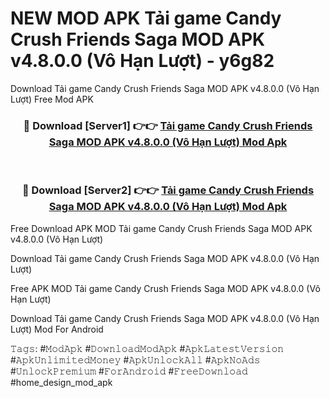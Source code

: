 # NEW MOD APK Tải game Candy Crush Friends Saga MOD APK v4.8.0.0 (Vô Hạn Lượt) - y6g82
Download Tải game Candy Crush Friends Saga MOD APK v4.8.0.0 (Vô Hạn Lượt) Free Mod APK

<div align="center">
<h3>🔴 Download [Server1] 👉👉 <a href="https://apk-comot.site?title=Tải_game_Candy_Crush_Friends_Saga_MOD_APK_v4.8.0.0_(Vô_Hạn_Lượt)">Tải game Candy Crush Friends Saga MOD APK v4.8.0.0 (Vô Hạn Lượt) Mod Apk</a></h3><br>

<h3>🔴 Download [Server2] 👉👉 <a href="https://apk-comot.site?title=Tải_game_Candy_Crush_Friends_Saga_MOD_APK_v4.8.0.0_(Vô_Hạn_Lượt)">Tải game Candy Crush Friends Saga MOD APK v4.8.0.0 (Vô Hạn Lượt) Mod Apk</a></h3>
</div>


Free Download APK MOD Tải game Candy Crush Friends Saga MOD APK v4.8.0.0 (Vô Hạn Lượt)

Download Tải game Candy Crush Friends Saga MOD APK v4.8.0.0 (Vô Hạn Lượt) 

Free APK MOD Tải game Candy Crush Friends Saga MOD APK v4.8.0.0 (Vô Hạn Lượt) 

Download Tải game Candy Crush Friends Saga MOD APK v4.8.0.0 (Vô Hạn Lượt) Mod For Android

𝚃𝚊𝚐𝚜: #𝙼𝚘𝚍𝙰𝚙𝚔 #𝙳𝚘𝚠𝚗𝚕𝚘𝚊𝚍𝙼𝚘𝚍𝙰𝚙𝚔 #𝙰𝚙𝚔𝙻𝚊𝚝𝚎𝚜𝚝𝚅𝚎𝚛𝚜𝚒𝚘𝚗 #𝙰𝚙𝚔𝚄𝚗𝚕𝚒𝚖𝚒𝚝𝚎𝚍𝙼𝚘𝚗𝚎𝚢 #𝙰𝚙𝚔𝚄𝚗𝚕𝚘𝚌𝚔𝙰𝚕𝚕 #𝙰𝚙𝚔𝙽𝚘𝙰𝚍𝚜 #𝚄𝚗𝚕𝚘𝚌𝚔𝙿𝚛𝚎𝚖𝚒𝚞𝚖 #𝙵𝚘𝚛𝙰𝚗𝚍𝚛𝚘𝚒𝚍 #𝙵𝚛𝚎𝚎𝙳𝚘𝚠𝚗𝚕𝚘𝚊𝚍 #home_design_mod_apk